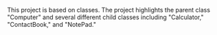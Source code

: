 This project is based on classes. The project highlights the parent class "Computer" and several different child classes including "Calculator," "ContactBook," and "NotePad."
